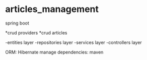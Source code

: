 # articles_management
spring boot

*crud providers
*crud articles

-entities layer
-repositories layer
-services layer
-controllers layer


ORM: Hibernate
manage dependencies: maven

